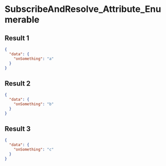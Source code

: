 # SubscribeAndResolve_Attribute_Enumerable

## Result 1

```json
{
  "data": {
    "onSomething": "a"
  }
}
```

## Result 2

```json
{
  "data": {
    "onSomething": "b"
  }
}
```

## Result 3

```json
{
  "data": {
    "onSomething": "c"
  }
}
```


